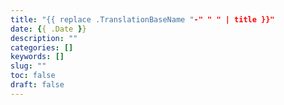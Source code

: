 ```yaml
---
title: "{{ replace .TranslationBaseName "-" " " | title }}"
date: {{ .Date }}
description: ""
categories: []
keywords: []
slug: ""
toc: false
draft: false
---
```


